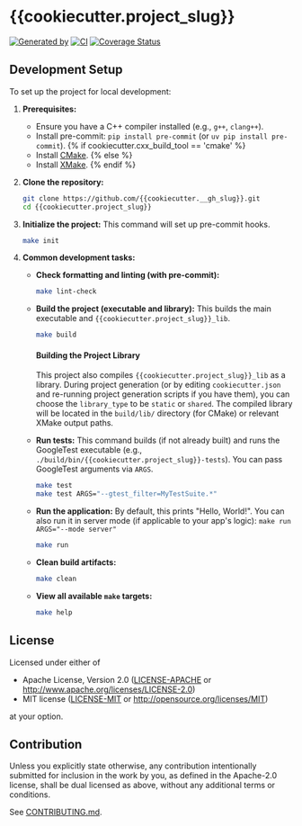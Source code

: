# {{cookiecutter.project_slug}}

[![Generated by](https://img.shields.io/badge/Generated%20by-x--pt%2Ftemplate-blue)](https://github.com/x-pt/template)
[![CI](https://github.com/{{cookiecutter.__gh_slug}}/workflows/CI/badge.svg)](https://github.com/{{cookiecutter.__gh_slug}}/actions)
[![Coverage Status](https://coveralls.io/repos/github/{{cookiecutter.__gh_slug}}/badge.svg?branch=main)](https://coveralls.io/github/{{cookiecutter.__gh_slug}}?branch=main)

## Development Setup

To set up the project for local development:

1.  **Prerequisites:**
    *   Ensure you have a C++ compiler installed (e.g., `g++`, `clang++`).
    *   Install pre-commit: `pip install pre-commit` (or `uv pip install pre-commit`).
{% if cookiecutter.cxx_build_tool == 'cmake' %}
    *   Install [CMake](https://cmake.org/install/).
{% else %}
    *   Install [XMake](https://xmake.io/#/guide/installation).
{% endif %}

2.  **Clone the repository:**
    ```bash
    git clone https://github.com/{{cookiecutter.__gh_slug}}.git
    cd {{cookiecutter.project_slug}}
    ```

3.  **Initialize the project:**
    This command will set up pre-commit hooks.
    ```bash
    make init
    ```

4.  **Common development tasks:**
    *   **Check formatting and linting (with pre-commit):**
        ```bash
        make lint-check
        ```
    *   **Build the project (executable and library):**
        This builds the main executable and `{{cookiecutter.project_slug}}_lib`.
        ```bash
        make build
        ```

        #### Building the Project Library

        This project also compiles `{{cookiecutter.project_slug}}_lib` as a library.
        During project generation (or by editing `cookiecutter.json` and re-running project generation scripts if you have them), you can choose the `library_type` to be `static` or `shared`.
        The compiled library will be located in the `build/lib/` directory (for CMake) or relevant XMake output paths.

    *   **Run tests:**
        This command builds (if not already built) and runs the GoogleTest executable (e.g., `./build/bin/{{cookiecutter.project_slug}}-tests`). You can pass GoogleTest arguments via `ARGS`.
        ```bash
        make test
        make test ARGS="--gtest_filter=MyTestSuite.*"
        ```
    *   **Run the application:**
        By default, this prints "Hello, World!". You can also run it in server mode (if applicable to your app's logic): `make run ARGS="--mode server"`
        ```bash
        make run
        ```
    *   **Clean build artifacts:**
        ```bash
        make clean
        ```
    *   **View all available `make` targets:**
        ```bash
        make help
        ```

## License

Licensed under either of

- Apache License, Version 2.0
  ([LICENSE-APACHE](LICENSE-APACHE) or http://www.apache.org/licenses/LICENSE-2.0)
- MIT license
  ([LICENSE-MIT](LICENSE-MIT) or http://opensource.org/licenses/MIT)

at your option.

## Contribution

Unless you explicitly state otherwise, any contribution intentionally submitted
for inclusion in the work by you, as defined in the Apache-2.0 license, shall be
dual licensed as above, without any additional terms or conditions.

See [CONTRIBUTING.md](CONTRIBUTING.md).
